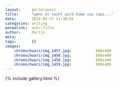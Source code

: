 ```yaml
---
layout:     gallerypost
title:      "wenn es nacht wird komm sie raus..."
date:       2010-05-27 11:30:56
categories: writing
permalink:  ash/:title
author:     Martin
meta:
tags:       []
images:
    chromschwarz/img_1457.jpg:           600x400
    chromschwarz/img_1456.jpg:           600x400
    chromschwarz/img_1458.jpg:           600x400
    chromschwarz/img_1459.jpg:           600x400
---
```


{% include gallery.html %}
